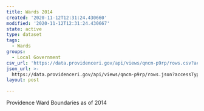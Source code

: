 ```yaml
---
title: Wards 2014
created: '2020-11-12T12:31:24.430660'
modified: '2020-11-12T12:31:24.430667'
state: active
type: dataset
tags:
  - Wards
groups:
  - Local Government
csv_url: 'https://data.providenceri.gov/api/views/qncm-p9rp/rows.csv?accessType=DOWNLOAD'
json_url: >-
  https://data.providenceri.gov/api/views/qncm-p9rp/rows.json?accessType=DOWNLOAD
layout: post

---
```

Providence Ward Boundaries as of 2014
